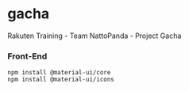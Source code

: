 # gacha
Rakuten Training - Team NattoPanda - Project Gacha
### Front-End

```
npm install @material-ui/core 
npm install @material-ui/icons

```
